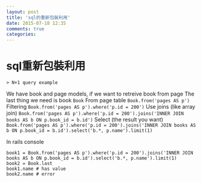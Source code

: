 ```yaml
---
layout: post
title: 'sql的重新包裝利用'
date: 2015-07-18 12:35
comments: true
categories: 
---
```

# sql重新包裝利用

    > N+1 query example

We have book and page models, if we want to retreive book from page
The last thing we need is book
`Book`
From page table
`Book.from('pages AS p')`
Filtering
`Book.from('pages AS p').where('p.id = 200')`
Use joins (like array join)
`Book.from('pages AS p').where('p.id = 200').joins('INNER JOIN books AS b ON p.book_id = b.id')`
Select (the result you want)
`Book.from('pages AS p').where('p.id = 200').joins('INNER JOIN books AS b ON p.book_id = b.id').select('b.*, p.name').limit(1)`

In rails console
```
book1 = Book.from('pages AS p').where('p.id = 200').joins('INNER JOIN books AS b ON p.book_id = b.id').select('b.*, p.name').limit(1)
book2 = Book.last
book1.name # has value
book2.name # error
```
